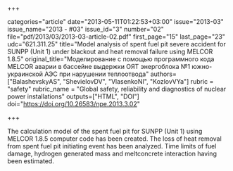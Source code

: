 +++

categories="article"
date="2013-05-11T01:22:53+03:00"
issue="2013-03"
issue_name="2013 - #03"
issue_id="3"
number="02"
file="pdf/2013/03/2013-03-article-02.pdf"
first_page="15"
last_page="23"
udc="621.311.25"
title="Model analysis of spent fuel pit severe accident for SUNPP (Unit 1) under blackout and heat removal failure using MELCOR 1.8.5"
original_title="Моделирование с помощью программного кода MELCOR аварии в бассейне выдержки ОЯТ энергоблока №1 южно-украинской АЭС при нарушении теплоотвода"
authors=["BalashevskyАS", "ShevielovDV", "VlasenkoNI", "KozlovVYa"]
rubric = "safety"
rubric_name = "Global safety, reliability and diagnostics of nuclear power installations"
outputs=["HTML", "DOI"]
doi="https://doi.org/10.26583/npe.2013.3.02"

+++

The calculation model of the spent fuel pit for SUNPP (Unit 1) using MELCOR 1.8.5 computer code has been created. The loss of heat removal from spent fuel pit initiating event has been analyzed. Time limits of fuel damage, hydrogen generated mass and meltconcrete interaction having been estimated.